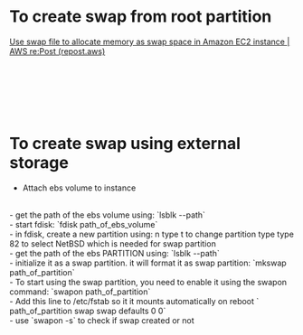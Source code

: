 

# To create swap from root partition

[Use swap file to allocate memory as swap space in Amazon EC2 instance | AWS re:Post (repost.aws)](https://repost.aws/knowledge-center/ec2-memory-swap-file)


<br/>
<br/>
<br/>
<br/>
<br/>


# To create swap using external storage

- Attach ebs volume to instance
<br/>
- get the path of the ebs volume using: `lsblk --path`
<br/>
- start fdisk:
  `fdisk path_of_ebs_volume`
<br/>
- in fdisk, create a new partition using: n
  type t to change partition type
  type 82 to select NetBSD which is needed for swap partition
<br/>
- get the path of the ebs PARTITION using: `lsblk --path`
<br/>
- initialize it as a swap partition. it will format it as swap partition:
  `mkswap path_of_partition`
<br/>
- To start using the swap partition, you need to enable it using the swapon command:
  `swapon path_of_partition`
<br/>
- Add this line to /etc/fstab so it it mounts automatically on reboot
` path_of_partition       swap       swap       defaults       0 0`
<br/>
- use `swapon -s` to check if swap created or not
